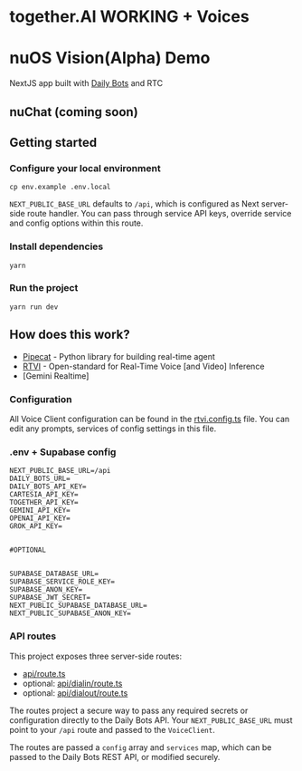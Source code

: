 # together.AI WORKING + Voices
# nuOS Vision(Alpha) Demo

NextJS app built with [Daily Bots](https://bots.daily.co) and RTC 

## nuChat (coming soon)

## Getting started

### Configure your local environment

```shell
cp env.example .env.local
```

`NEXT_PUBLIC_BASE_URL` defaults to `/api`, which is configured as Next server-side route handler. You can pass through service API keys, override service and config options within this route.

### Install dependencies

```shell
yarn 
```

### Run the project

```shell
yarn run dev
```

## How does this work?

- [Pipecat](https://www.pipecat.ai) - Python library for building real-time agent
- [RTVI](https://github.com/rtvi-ai) - Open-standard for Real-Time Voice [and Video] Inference
- [Gemini Realtime] 

### Configuration

All Voice Client configuration can be found in the [rtvi.config.ts](/rtvi.config.ts) file. You can edit any prompts, services of config settings in this file.


### .env + Supabase config
```shell
NEXT_PUBLIC_BASE_URL=/api
DAILY_BOTS_URL=
DAILY_BOTS_API_KEY=
CARTESIA_API_KEY=
TOGETHER_API_KEY=
GEMINI_API_KEY=
OPENAI_API_KEY=
GROK_API_KEY=


#OPTIONAL


SUPABASE_DATABASE_URL=
SUPABASE_SERVICE_ROLE_KEY=
SUPABASE_ANON_KEY=
SUPABASE_JWT_SECRET=
NEXT_PUBLIC_SUPABASE_DATABASE_URL=
NEXT_PUBLIC_SUPABASE_ANON_KEY=
```



### API routes

This project exposes three server-side routes:

- [api/route.ts](app/api/route.ts)
- optional: [api/dialin/route.ts](app/api/dialin/route.ts)
- optional: [api/dialout/route.ts](app/api/dialout/route.ts)

The routes project a secure way to pass any required secrets or configuration directly to the Daily Bots API. Your `NEXT_PUBLIC_BASE_URL` must point to your `/api` route and passed to the `VoiceClient`. 

The routes are passed a `config` array and `services` map, which can be passed to the Daily Bots REST API, or modified securely. 
